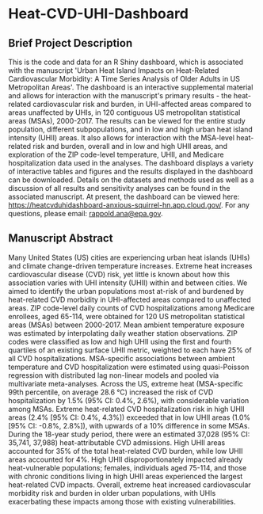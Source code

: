 # Heat-CVD-UHI-Dashboard
## Brief Project Description
This is the code and data for an R Shiny dashboard, which is associated with the manuscript 'Urban Heat Island Impacts on Heat-Related Cardiovascular Morbidity: A Time Series Analysis of Older Adults in US Metropolitan Areas'. The dashboard is an interactive supplemental material and allows for interaction with the manuscript's primary results - the heat-related cardiovascular risk and burden, in UHI-affected areas compared to areas unaffected by UHIs, in 120 contiguous US metropolitan statistical areas (MSAs), 2000-2017. The results can be viewed for the entire study population, different subpopulations, and in low and high urban heat island intensity (UHII) areas. It also allows for interaction with the MSA-level heat-related risk and burden, overall and in low and high UHII areas, and exploration of the ZIP code-level temperature, UHII, and Medicare hospitalization data used in the analyses. The dashboard displays a variety of interactive tables and figures and the results displayed in the dashboard can be downloaded. Details on the datasets and methods used as well as a discussion of all results and sensitivity analyses can be found in the associated manuscript. At present, the dashboard can be viewed here: https://heatcvduhidashboard-anxious-squirrel-hn.app.cloud.gov/. For any questions, please email: rappold.ana@epa.gov.

## Manuscript Abstract
Many United States (US) cities are experiencing urban heat islands (UHIs) and climate change-driven temperature increases. Extreme heat increases cardiovascular disease (CVD) risk, yet little is known about how this association varies with UHI intensity (UHII) within and between cities. We aimed to identify the urban populations most at-risk of and burdened by heat-related CVD morbidity in UHI-affected areas compared to unaffected areas. ZIP code-level daily counts of CVD hospitalizations among Medicare enrollees, aged 65-114, were obtained for 120 US metropolitan statistical areas (MSAs) between 2000-2017. Mean ambient temperature exposure was estimated by interpolating daily weather station observations. ZIP codes were classified as low and high UHII using the first and fourth quartiles of an existing surface UHII metric, weighted to each have 25% of all CVD hospitalizations. MSA-specific associations between ambient temperature and CVD hospitalization were estimated using quasi-Poisson regression with distributed lag non-linear models and pooled via multivariate meta-analyses. Across the US, extreme heat (MSA-specific 99th percentile, on average 28.6 °C) increased the risk of CVD hospitalization by 1.5% (95% CI: 0.4%, 2.6%), with considerable variation among MSAs. Extreme heat-related CVD hospitalization risk in high UHII areas (2.4% [95% CI: 0.4%, 4.3%]) exceeded that in low UHII areas (1.0% [95% CI: -0.8%, 2.8%]), with upwards of a 10% difference in some MSAs. During the 18-year study period, there were an estimated 37,028 (95% CI: 35,741, 37,988) heat-attributable CVD admissions. High UHII areas accounted for 35% of the total heat-related CVD burden, while low UHII areas accounted for 4%. High UHII disproportionately impacted already heat-vulnerable populations; females, individuals aged 75-114, and those with chronic conditions living in high UHII areas experienced the largest heat-related CVD impacts. Overall, extreme heat increased cardiovascular morbidity risk and burden in older urban populations, with UHIs exacerbating these impacts among those with existing vulnerabilities.
